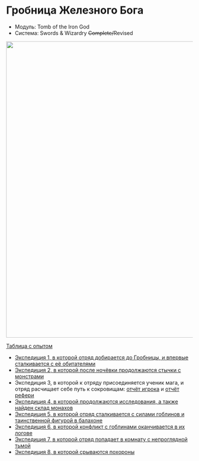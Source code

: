 # Гробница Железного Бога

- Модуль: Tomb of the Iron God
- Система: Swords & Wizardry ~~Complete/~~Revised

<a href="https://github.com/user-attachments/assets/fb177e88-57e9-4f2d-8956-5642c741f0a7" title="By William McAusland
(Outland Arts)"> <img
    	src="https://github.com/user-attachments/assets/fb177e88-57e9-4f2d-8956-5642c741f0a7"
    	style="width:800px"
    /> </a>

<!--
<a href="">
	<img src="" style="width:800px" />
</a>
-->

[Таблица с опытом](https://docs.google.com/spreadsheets/d/1yASl3147_2OGgwzrFAkhPH7Z5859nlPujHwvchcab9k/edit?usp=sharing)

- [Экспедиция 1, в которой отряд добирается до Гробницы, и впервые сталкивается с её обитателями](./2024-05-05-game-1.md)
- [Экспедиция 2, в которой после ночёвки продолжаются стычки с монстрами](./2024-05-11-game-2.md)
- Экспедиция 3, в которой к отряду присоединяется ученик мага, и отряд расчищает себе путь к сокровищам:
  [отчёт игрока](./2024-06-22-game-3.md) и [отчёт рефери](./2024-06-22-game-3--undefined.md)
- [Экспедиция 4, в которой продолжаются исследования, а также найден склад монахов](./2024-06-30-game-4.md)
- [Экспедиция 5, в которой отряд сталкивается с силами гоблинов и таинственной фигурой в балахоне](./2024-07-13-game-5.md)
- [Экспедиция 6, в которой конфликт с гоблинами оканчивается в их логове](./2024-07-21-game-6.md)
- [Экспедиция 7, в которой отряд попадает в комнату с непроглядной тьмой](./2024-07-27-game-7.md)
- [Экспедиция 8, в которой срываются похороны](./2024-08-03-game-8.md)
